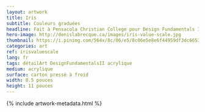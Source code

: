 ```yaml
---
layout: artwork
title: Iris
subtitle: Couleurs graduées
headline: Fait à Pensacola Christian College pour Design Fundamentals II.
hero-image: http://denislabrecque.ca/images/iris-value-scale.jpg
thumbnail: https://i.pinimg.com/564x/8c/06/e5/8c06e5e8e6f44959df3dc665378d67a3.jpg
categories: art
ref: irisvaluescale
lang: fr
tags: détailArt DesignFundamentalsII acrylique
medium: acrylique
surface: carton pressé à froid
width: 8.5 pouces
height: 11 pouces
---
```

{% include artwork-metadata.html %}
